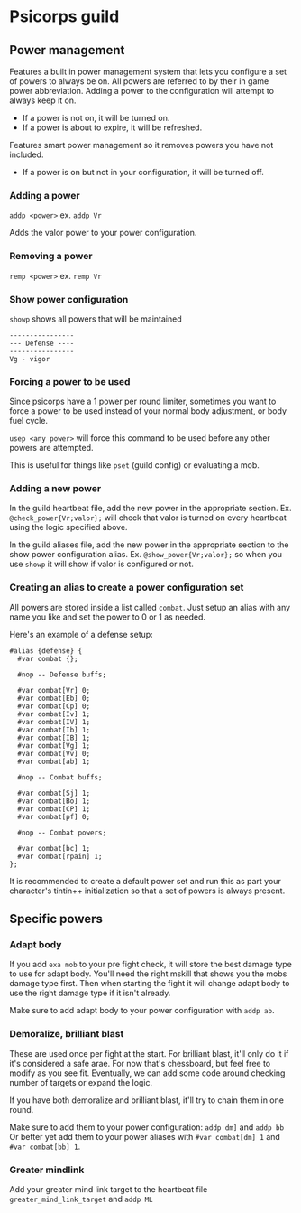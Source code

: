 # Psicorps guild

## Power management

Features a built in power management system that lets you configure a set of powers to always be on. All powers are referred to by their in game power abbreviation. Adding a power to the configuration will attempt to always keep it on. 

- If a power is not on, it will be turned on.
- If a power is about to expire, it will be refreshed.

Features smart power management so it removes powers you have not included.

- If a power is on but not in your configuration, it will be turned off.

### Adding a power

`addp <power>` ex. `addp Vr` 

Adds the valor power to your power configuration.

### Removing a power

`remp <power>` ex. `remp Vr`

### Show power configuration

`showp` shows all powers that will be maintained

```
----------------
--- Defense ----
----------------                                                     
Vg - vigor                                                           
```

### Forcing a power to be used

Since psicorps have a 1 power per round limiter, sometimes you want to force a power to be used instead of your normal body adjustment, or body fuel cycle. 

`usep <any power>` will force this command to be used before any other powers are attempted.

This is useful for things like `pset` (guild config) or evaluating a mob.

### Adding a new power

In the guild heartbeat file, add the new power in the appropriate section. Ex. `@check_power{Vr;valor};` will check that valor is turned on every heartbeat using the logic specified above.

In the guild aliases file, add the new power in the appropriate section to the show power configuration alias. Ex.   `@show_power{Vr;valor};` so when you use `showp` it will show if valor is configured or not.

### Creating an alias to create a power configuration set

All powers are stored inside a list called `combat`. Just setup an alias with any name you like and set the power to 0 or 1 as needed. 

Here's an example of a defense setup:

```
#alias {defense} {
  #var combat {};

  #nop -- Defense buffs;

  #var combat[Vr] 0;
  #var combat[Eb] 0;
  #var combat[Cp] 0;
  #var combat[Iv] 1;
  #var combat[IV] 1;
  #var combat[Ib] 1;
  #var combat[IB] 1;
  #var combat[Vg] 1;
  #var combat[Vv] 0;
  #var combat[ab] 1;

  #nop -- Combat buffs;

  #var combat[Sj] 1;
  #var combat[Bo] 1;
  #var combat[CP] 1;
  #var combat[pf] 0;

  #nop -- Combat powers;

  #var combat[bc] 1;
  #var combat[rpain] 1;
};
```

It is recommended to create a default power set and run this as part your character's tintin++ initialization so that a set of powers is always present.

## Specific powers

### Adapt body

If you add `exa mob` to your pre fight check, it will store the best damage type to use for adapt body. You'll need the right mskill that shows you the mobs damage type first. Then when starting the fight it will change adapt body to use the right damage type if it isn't already.

Make sure to add adapt body to your power configuration with `addp ab`.

### Demoralize, brilliant blast

These are used once per fight at the start. For brilliant blast, it'll only do it if it's considered a safe arae. For now that's chessboard, but feel free to modify as you see fit. Eventually, we can add some code around checking number of targets or expand the logic.

If you have both demoralize and brilliant blast, it'll try to chain them in one round.

Make sure to add them to your power configuration: `addp dm]` and `addp bb`
Or better yet add them to your power aliases with `#var combat[dm] 1` and `#var combat[bb] 1`.

### Greater mindlink

Add your greater mind link target to the heartbeat file `greater_mind_link_target` and `addp ML`

